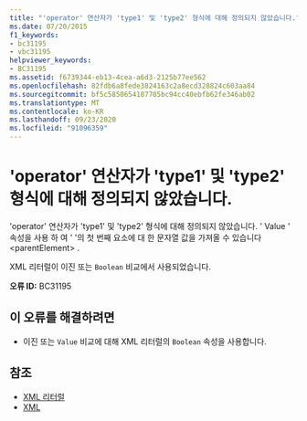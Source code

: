 ```yaml
---
title: "'operator' 연산자가 'type1' 및 'type2' 형식에 대해 정의되지 않았습니다."
ms.date: 07/20/2015
f1_keywords:
- bc31195
- vbc31195
helpviewer_keywords:
- BC31195
ms.assetid: f6739344-eb13-4cea-a6d3-2125b77ee562
ms.openlocfilehash: 82fdb6a8fede3824163c2a8ecd328824c603aa84
ms.sourcegitcommit: bf5c5850654187705bc94cc40ebfb62fe346ab02
ms.translationtype: MT
ms.contentlocale: ko-KR
ms.lasthandoff: 09/23/2020
ms.locfileid: "91096359"
---
```

# <a name="operator-operator-is-not-defined-for-types-type1-and-type2"></a>'operator' 연산자가 'type1' 및 'type2' 형식에 대해 정의되지 않았습니다.

'operator' 연산자가 'type1' 및 'type2' 형식에 대해 정의되지 않았습니다. ' Value ' 속성을 사용 하 여 ' '의 첫 번째 요소에 대 한 문자열 값을 가져올 수 있습니다 \<parentElement> .  
  
 XML 리터럴이 이진 또는 `Boolean` 비교에서 사용되었습니다.  
  
 **오류 ID:** BC31195  
  
## <a name="to-correct-this-error"></a>이 오류를 해결하려면  
  
- 이진 또는 `Value` 비교에 대해 XML 리터럴의 `Boolean` 속성을 사용합니다.  
  
## <a name="see-also"></a>참조

- [XML 리터럴](../language-reference/xml-literals/index.md)
- [XML](../programming-guide/language-features/xml/index.md)
